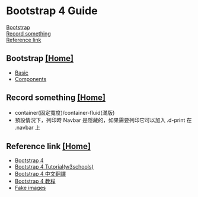 # Bootstrap 4 Guide  

<!DOCTYPE html>
<html>
<head>
	<meta charset="UTF-8">
	<meta name="viewport" content="width=device-width, initial-scale=1.0">
	<meta http-equiv="X-UA-Compatible" content="ie=edge">
	<link rel="stylesheet" href="https://stackpath.bootstrapcdn.com/bootstrap/4.3.1/css/bootstrap.min.css" integrity="sha384-ggOyR0iXCbMQv3Xipma34MD+dH/1fQ784/j6cY/iJTQUOhcWr7x9JvoRxT2MZw1T" crossorigin="anonymous">
	<title>Bootstrap 4.3.1</title>
</head>
<body>

<!-- Optional JavaScript -->
<!-- jQuery first, then Popper.js, then Bootstrap JS -->
<script src="https://code.jquery.com/jquery-3.3.1.slim.min.js" integrity="sha384-q8i/X+965DzO0rT7abK41JStQIAqVgRVzpbzo5smXKp4YfRvH+8abtTE1Pi6jizo" crossorigin="anonymous"></script>
<script src="https://cdnjs.cloudflare.com/ajax/libs/popper.js/1.14.7/umd/popper.min.js" integrity="sha384-UO2eT0CpHqdSJQ6hJty5KVphtPhzWj9WO1clHTMGa3JDZwrnQq4sF86dIHNDz0W1" crossorigin="anonymous"></script>
<script src="https://stackpath.bootstrapcdn.com/bootstrap/4.3.1/js/bootstrap.min.js" integrity="sha384-JjSmVgyd0p3pXB1rRibZUAYoIIy6OrQ6VrjIEaFf/nJGzIxFDsf4x0xIM+B07jRM" crossorigin="anonymous"></script>
</body>
</html>


[Bootstrap](#bootstrap)  
[Record something](#record_thing)  
[Reference link](#ref_link)  


<a id="bootstrap"></a>
## Bootstrap [[Home]](#)  
* [Basic](./bs4_basic.md)
* [Components](./bs4_components.md)

<a id="record_thing"></a>
## Record something [[Home]](#) 
* container(固定寬度)/container-fluid(滿版)
* 預設情況下，列印時 Navbar 是隱藏的，如果需要列印它可以加入 .d-print 在 .navbar 上

<a id="ref_link"></a>
## Reference link  [[Home]](#) 
* [Bootstrap 4](https://getbootstrap.com/)  
* [Bootstrap 4 Tutorial(w3schools)](https://www.w3schools.com/bootstrap4/default.asp)
* [Bootstrap 4 中文翻譯](https://bootstrap.hexschool.com/)
* [Bootstrap 4 教程](https://www.runoob.com/bootstrap4/bootstrap4-tutorial.html)
* [Fake images](https://fakeimg.pl/)